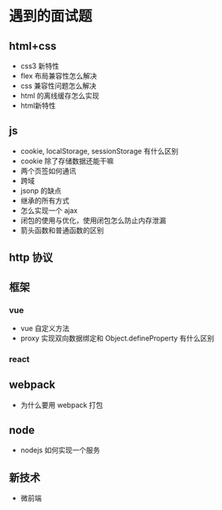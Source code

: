 # 遇到的面试题

## html+css

- css3 新特性
- flex 布局兼容性怎么解决
- css 兼容性问题怎么解决
- html 的离线缓存怎么实现
- html新特性

## js

- cookie, localStorage, sessionStorage 有什么区别
- cookie 除了存储数据还能干嘛
- 两个页签如何通讯
- 跨域
- jsonp 的缺点
- 继承的所有方式
- 怎么实现一个 ajax
- 闭包的使用与优化，使用闭包怎么防止内存泄漏
- 箭头函数和普通函数的区别

## http 协议

## 框架

### vue

- vue 自定义方法
- proxy 实现双向数据绑定和 Object.defineProperty 有什么区别

### react

## webpack

- 为什么要用 webpack 打包

## node

- nodejs 如何实现一个服务

## 新技术

- 微前端
